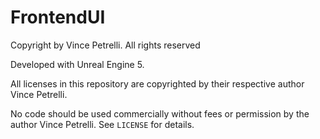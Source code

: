 # FrontendUI

Copyright by Vince Petrelli. All rights reserved

Developed with Unreal Engine 5.

All licenses in this repository are copyrighted by their respective author Vince Petrelli.

No code should be used commercially without fees or permission by the author Vince Petrelli. See `LICENSE` for details.
